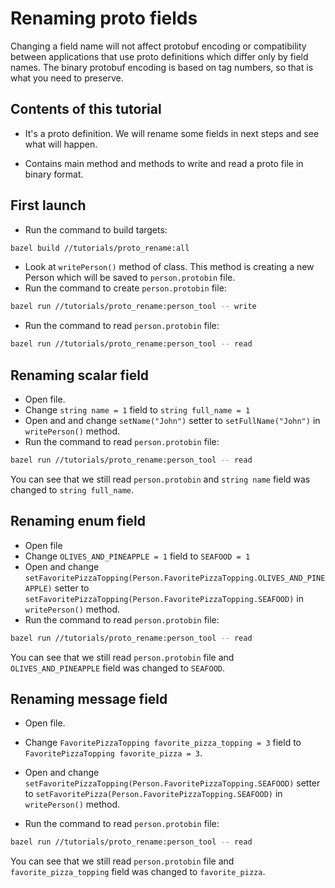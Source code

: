 # Renaming proto fields

Changing a field name will not affect protobuf encoding or 
compatibility between applications that use proto definitions 
which differ only by field names.
The binary protobuf encoding is based on tag numbers, so that 
is what you need to preserve.
 
## Contents of this tutorial  
- <walkthrough-editor-open-file 
  	    filePath="startup-os/tutorials/proto_rename/person.proto" 
  	    text="person.proto">
      </walkthrough-editor-open-file> 
It's a proto definition. 
We will rename some fields in next steps and see what will happen.

- <walkthrough-editor-open-file 
  	    filePath="startup-os/tutorials/proto_rename/PersonTool.java" 
  	    text="PersonTool.java">
      </walkthrough-editor-open-file> 
Contains main method and methods to write and read a proto file in binary format.

## First launch
- Run the command to build targets:
```bash
bazel build //tutorials/proto_rename:all
```
- Look at `writePerson()` method of <walkthrough-editor-open-file 
                                    	    filePath="startup-os/tutorials/proto_rename/PersonTool.java" 
                                    	    text="PersonTool.java">
                                        </walkthrough-editor-open-file> class. 
This method is creating a new Person which will be saved to `person.protobin` file.
- Run the command to create `person.protobin` file:
```bash
bazel run //tutorials/proto_rename:person_tool -- write
```
- Run the command to read `person.protobin` file:
```bash
bazel run //tutorials/proto_rename:person_tool -- read
```

## Renaming scalar field
- Open <walkthrough-editor-open-file 
       	    filePath="startup-os/tutorials/proto_rename/person.proto" 
       	    text="person.proto">
           </walkthrough-editor-open-file> file.
- Change `string name = 1` field to `string full_name = 1`
- Open <walkthrough-editor-open-file 
       	    filePath="startup-os/tutorials/proto_rename/PersonTool.java" 
       	    text="PersonTool.java">
           </walkthrough-editor-open-file> and and change 
`setName("John")` setter to `setFullName("John")` in `writePerson()` method.
- Run the command to read `person.protobin` file:
```bash
bazel run //tutorials/proto_rename:person_tool -- read
```
You can see that we still read `person.protobin` and `string name` field 
was changed to `string full_name`.

## Renaming enum field
- Open <walkthrough-editor-open-file 
       	    filePath="startup-os/tutorials/proto_rename/person.proto" 
       	    text="person.proto">
           </walkthrough-editor-open-file> file
- Change `OLIVES_AND_PINEAPPLE = 1` field to `SEAFOOD = 1`
- Open <walkthrough-editor-open-file 
       	    filePath="startup-os/tutorials/proto_rename/PersonTool.java" 
       	    text="PersonTool.java">
           </walkthrough-editor-open-file> and change 
`setFavoritePizzaTopping(Person.FavoritePizzaTopping.OLIVES_AND_PINEAPPLE)` 
setter to 
`setFavoritePizzaTopping(Person.FavoritePizzaTopping.SEAFOOD)` 
in `writePerson()` method.
- Run the command to read `person.protobin` file:
```bash
bazel run //tutorials/proto_rename:person_tool -- read
```
You can see that we still read `person.protobin` file 
and `OLIVES_AND_PINEAPPLE` field was changed to `SEAFOOD`.
 
## Renaming message field
- Open <walkthrough-editor-open-file 
       	    filePath="startup-os/tutorials/proto_rename/person.proto" 
       	    text="person.proto">
           </walkthrough-editor-open-file> file.

- Change `FavoritePizzaTopping favorite_pizza_topping = 3` field 
to `FavoritePizzaTopping favorite_pizza = 3`.
- Open <walkthrough-editor-open-file 
       	    filePath="startup-os/tutorials/proto_rename/PersonTool.java" 
       	    text="PersonTool.java">
           </walkthrough-editor-open-file> and change 
`setFavoritePizzaTopping(Person.FavoritePizzaTopping.SEAFOOD)` setter 
to `setFavoritePizza(Person.FavoritePizzaTopping.SEAFOOD)` 
in `writePerson()` method.
- Run the command to read `person.protobin` file:
```bash
bazel run //tutorials/proto_rename:person_tool -- read
```
You can see that we still read `person.protobin` file and 
`favorite_pizza_topping` field was changed to `favorite_pizza`.